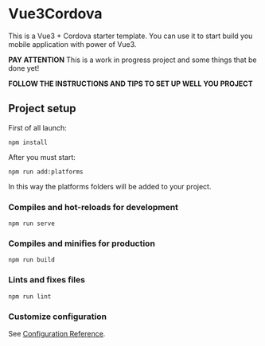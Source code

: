 # Vue3Cordova

This is a Vue3 + Cordova starter template. You can use it to start build you mobile application with power of Vue3.

**PAY ATTENTION** 
This is a work in progress project and some things that be done yet!

**FOLLOW THE INSTRUCTIONS AND TIPS TO SET UP WELL YOU PROJECT**


## Project setup
First of all launch:

```
npm install
```

After you must start:

```
npm run add:platforms
```

In this way the platforms folders will be added to your project.

### Compiles and hot-reloads for development
```
npm run serve
```

### Compiles and minifies for production
```
npm run build
```

### Lints and fixes files
```
npm run lint
```

### Customize configuration
See [Configuration Reference](https://cli.vuejs.org/config/).
